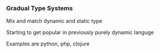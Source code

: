 ### Gradual Type Systems

<p class="fragment fade-in" align="left">Mix and match dynamic and static type</p>
<p class="fragment fade-in" align="left">Starting to get popular in previously purely dynamic languge</p>
<p class="fragment fade-in" align="left">Examples are python, php, clojure</p>